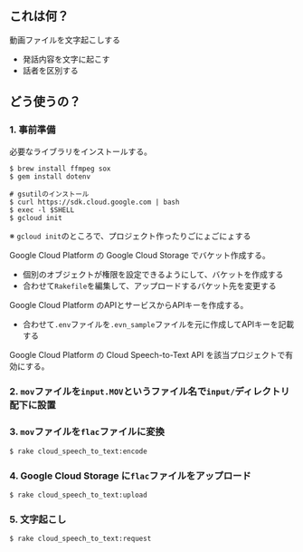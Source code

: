 ## これは何？
動画ファイルを文字起こしする

- 発話内容を文字に起こす
- 話者を区別する

## どう使うの？
### 1. 事前準備

必要なライブラリをインストールする。

```
$ brew install ffmpeg sox
$ gem install dotenv

# gsutilのインストール
$ curl https://sdk.cloud.google.com | bash
$ exec -l $SHELL
$ gcloud init
```

※ `gcloud init`のところで、プロジェクト作ったりごにょごにょする

Google Cloud Platform の Google Cloud Storage でバケット作成する。

- 個別のオブジェクトが権限を設定できるようにして、バケットを作成する
- 合わせて`Rakefile`を編集して、アップロードするバケット先を変更する

Google Cloud Platform のAPIとサービスからAPIキーを作成する。

- 合わせて`.env`ファイルを`.evn_sample`ファイルを元に作成してAPIキーを記載する

Google Cloud Platform の Cloud Speech-to-Text API を該当プロジェクトで有効にする。

### 2. `mov`ファイルを`input.MOV`というファイル名で`input/`ディレクトリ配下に設置

### 3. `mov`ファイルを`flac`ファイルに変換

```
$ rake cloud_speech_to_text:encode
```

### 4. Google Cloud Storage に`flac`ファイルをアップロード

```
$ rake cloud_speech_to_text:upload
```

### 5. 文字起こし

```
$ rake cloud_speech_to_text:request
```
